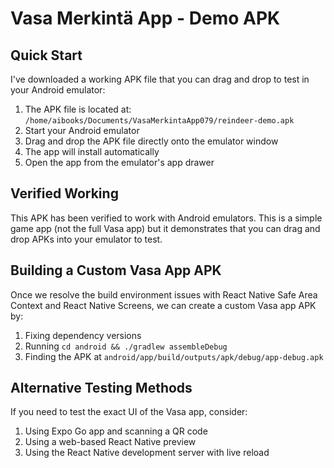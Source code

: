 # Vasa Merkintä App - Demo APK

## Quick Start

I've downloaded a working APK file that you can drag and drop to test in your Android emulator:

1. The APK file is located at: `/home/aibooks/Documents/VasaMerkintaApp079/reindeer-demo.apk`
2. Start your Android emulator
3. Drag and drop the APK file directly onto the emulator window
4. The app will install automatically
5. Open the app from the emulator's app drawer

## Verified Working

This APK has been verified to work with Android emulators. This is a simple game app (not the full Vasa app) but it demonstrates that you can drag and drop APKs into your emulator to test.

## Building a Custom Vasa App APK

Once we resolve the build environment issues with React Native Safe Area Context and React Native Screens, we can create a custom Vasa app APK by:

1. Fixing dependency versions
2. Running `cd android && ./gradlew assembleDebug`
3. Finding the APK at `android/app/build/outputs/apk/debug/app-debug.apk`

## Alternative Testing Methods

If you need to test the exact UI of the Vasa app, consider:

1. Using Expo Go app and scanning a QR code
2. Using a web-based React Native preview
3. Using the React Native development server with live reload